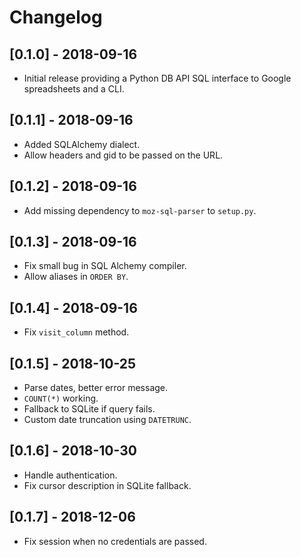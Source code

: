 # Changelog

## [0.1.0] - 2018-09-16
- Initial release providing a Python DB API SQL interface to Google spreadsheets and a CLI.

## [0.1.1] - 2018-09-16
- Added SQLAlchemy dialect.
- Allow headers and gid to be passed on the URL.

## [0.1.2] - 2018-09-16
- Add missing dependency to `moz-sql-parser` to `setup.py`.

## [0.1.3] - 2018-09-16
- Fix small bug in SQL Alchemy compiler.
- Allow aliases in `ORDER BY`.

## [0.1.4] - 2018-09-16
- Fix `visit_column` method.

## [0.1.5] - 2018-10-25
- Parse dates, better error message.
- `COUNT(*)` working.
- Fallback to SQLite if query fails.
- Custom date truncation using `DATETRUNC`.

## [0.1.6] - 2018-10-30
- Handle authentication.
- Fix cursor description in SQLite fallback.

## [0.1.7] - 2018-12-06
- Fix session when no credentials are passed.
